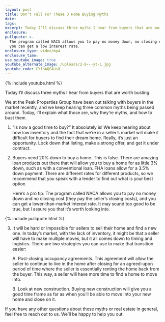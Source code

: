 ```yaml
---
layout: post
title: Don’t Fall For These 3 Home Buying Myths
date:
tags:
excerpt: Today I’ll discuss three myths I hear from buyers that are worth busting.
enclosure:
pullquote: >-
  The program called NACA allows you to pay no money down, no closing costs, and
  you can get a low interest rate.
enclosure_type: video/mp4
enclosure_time:
use_youtube_image: true
youtube_alternate_image: /uploads/2-9---yt-1.jpg
youtube_code: CYfnAQF4Us8
---
```



{% include youtube.html %}

Today I’ll discuss three myths I hear from buyers that are worth busting.

We at the Peak Properties Group have been out talking with buyers in the market recently, and we keep hearing three common myths being passed around. Today, I’ll explain what those are, why they’re myths, and how to bust them.

1. “Is now a good time to buy?” It absolutely is! We keep hearing about how low inventory and the fact that we’re in a seller’s market will make it difficult for buyers to find their dream home. Really, it’s just an opportunity. Lock down that listing, make a strong offer, and get it under contract.
2. Buyers need 20% down to buy a home. This is false. There are amazing loan products out there that will allow you to buy a home for as little 3% down, such as with a conventional loan. FHA loans allow for a 3.5% down payment. There are different rates for different products, so we recommend that you speak with a lender to find out what is your best option.

    Here’s a pro tip: The program called NACA allows you to pay no money down and no closing cost (they pay the seller’s closing costs), and you can get a lower-than-market interest rate. It may sound too good to be true, but I assure you that it’s worth looking into.

{% include pullquote.html %}

3. It will be hard or impossible for sellers to sell their home and find a new one. In today’s market, with the lack of inventory, it might be that a seller will have to make multiple moves, but it all comes down to timing and logistics. There are two strategies you can use to make that transition easier:

    A. Post-closing occupancy agreements. This agreement will allow the seller to continue to live in the home after closing for an agreed-upon period of time where the seller is essentially renting the home back from the buyer. This way, a seller will have more time to find a home to move into.

    B. Look at new construction. Buying new construction will give you a good time frame as far as when you’ll be able to move into your new home and close on it.

If you have any other questions about these myths or real estate in general, feel free to reach out to us. We’ll be happy to help you out.